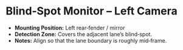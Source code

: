 # Blind‑Spot Monitor – Left Camera

* **Mounting Position:** Left rear‑fender / mirror
* **Detection Zone:** Covers the adjacent lane’s blind‑spot.
* **Notes:** Align so that the lane boundary is roughly mid‑frame.

